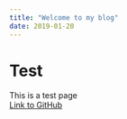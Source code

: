 ```yaml
---
title: "Welcome to my blog"
date: 2019-01-20
---
```


# Test
This is a test page  
[Link to GitHub](https://github.com/LeNetQuiParle/skills-github-pages/)
